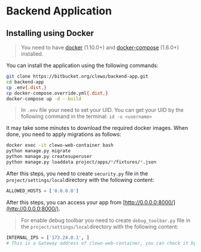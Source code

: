 Backend Application
================================

Installing using Docker
-----------------------

> You need to have [docker](http://www.docker.com) (1.10.0+) and
[docker-compose](https://docs.docker.com/compose/install/) (1.6.0+) installed.

You can install the application using the following commands:

```sh
git clone https://bitbucket.org/clewo/backend-app.git
cd backend-app
cp .env{.dist,}
cp docker-compose.override.yml{.dist,}
docker-compose up -d --build
```
> In `.env` file your need to set your UID.
> You can get your UID by the following command in the terminal: `id -u <username>`

It may take some minutes to download the required docker images. When
done, you need to apply migrations as follows:

```sh
docker exec -it clewo-web-container bash
python manage.py migrate
python manage.py createsuperuser
python manage.py loaddata project/apps/*/fixtures/*.json
```

After this steps, you need to create `security.py` file in the `project/settings/local`directory with the following content:

```python
ALLOWED_HOSTS = ['0.0.0.0']
```

After this steps, you can access your app from [http://0.0.0.0:8000/](http://0.0.0.0:8000/).

> For enable debug toolbar you need to create `debug_toolbar.py` file in the `project/settings/local`directory with the following content:

```python
INTERNAL_IPS = ['172.24.0.1', ]
# This is a Gateway address of clewo-web-container, you can check it by the following command - docker inspect clewo-web-container
```